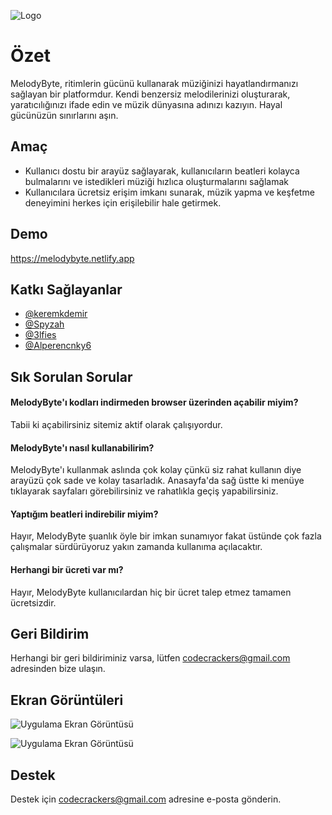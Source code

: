 
![Logo](https://r.resimlink.com/cp0jYSxW.png)

    
# Özet

MelodyByte, ritimlerin gücünü kullanarak müziğinizi hayatlandırmanızı sağlayan bir platformdur.
Kendi benzersiz melodilerinizi oluşturarak, yaratıcılığınızı ifade edin ve müzik dünyasına adınızı kazıyın. Hayal gücünüzün sınırlarını aşın.




## Amaç
- Kullanıcı dostu bir arayüz sağlayarak, kullanıcıların beatleri kolayca bulmalarını ve istedikleri müziği hızlıca oluşturmalarını sağlamak
- Kullanıcılara ücretsiz erişim imkanı sunarak, müzik yapma ve keşfetme deneyimini herkes için erişilebilir hale getirmek.

## Demo

https://melodybyte.netlify.app

  
## Katkı Sağlayanlar

- [@keremkdemir](https://github.com/keremkdemir)
- [@Spyzah](https://github.com/Spyzah)
- [@3lfies](https://github.com/3lfies)
- [@Alperencnky6](https://github.com/Alperencnky6)


  
## Sık Sorulan Sorular

#### MelodyByte'ı kodları indirmeden browser üzerinden açabilir miyim?

Tabii ki açabilirsiniz sitemiz aktif olarak çalışıyordur.

#### MelodyByte'ı nasıl kullanabilirim?

MelodyByte'ı kullanmak aslında çok kolay çünkü siz rahat kullanın diye arayüzü çok sade ve kolay tasarladık.
Anasayfa'da sağ üstte ki menüye tıklayarak sayfaları görebilirsiniz ve rahatlıkla geçiş yapabilirsiniz.

#### Yaptığım beatleri indirebilir miyim?

Hayır, MelodyByte şuanlık öyle bir imkan sunamıyor fakat üstünde çok fazla çalışmalar sürdürüyoruz yakın zamanda kullanıma açılacaktır.

#### Herhangi bir ücreti var mı?

Hayır, MelodyByte kullanıcılardan hiç bir ücret talep etmez tamamen ücretsizdir.

  
## Geri Bildirim

Herhangi bir geri bildiriminiz varsa, lütfen codecrackers@gmail.com adresinden bize ulaşın.

  
## Ekran Görüntüleri

![Uygulama Ekran Görüntüsü](https://r.resimlink.com/MIz8vl1S.jpg)

![Uygulama Ekran Görüntüsü](https://r.resimlink.com/X0NeY.png)

  
## Destek

Destek için codecrackers@gmail.com adresine e-posta gönderin.
